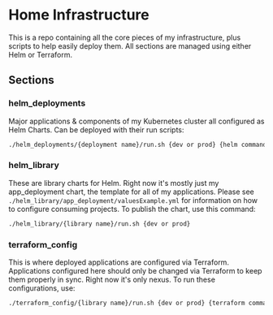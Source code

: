 # Home Infrastructure

This is a repo containing all the core pieces of my infrastructure, plus scripts to help easily deploy them. All sections are managed using either Helm or Terraform.

## Sections

### helm_deployments

Major applications & components of my Kubernetes cluster all configured as Helm Charts. Can be deployed with their run scripts:

```bash
./helm_deployments/{deployment name}/run.sh {dev or prod} {helm command}
```

### helm_library

These are library charts for Helm. Right now it's mostly just my app_deployment chart, the template for all of my applications. Please see `./helm_library/app_deployment/valuesExample.yml` for information on how to configure consuming projects. To publish the chart, use this command:

```bash
./helm_library/{library name}/run.sh {dev or prod}
```

### terraform_config

This is where deployed applications are configured via Terraform. Applications configured here should only be changed via Terraform to keep them properly in sync. Right now it's only nexus. To run these configurations, use:

```bash
./terraform_config/{library name}/run.sh {dev or prod} {terraform command}
```